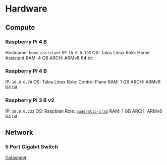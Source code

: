 # Hardware

## Compute



### Raspberry Pi 4 B

Hostname: `home-assistant`
IP: `10.0.0.195`
OS: Talos Linux
Role: Home Assistant
RAM: 4 GB
ARCH: ARMv8 64 bit

### Raspberry Pi 4 B

IP: `10.0.0.70`
OS: Talos Linux
Role: Control Plane
RAM: 1 GB
ARCH: ARMv8 64 bit

### Raspberry Pi 3 B v2

IP: `10.0.0.232`
OS: Raspbian
Role: [`quadratic-crab`](../agents/quadratic-crab)
RAM: 1 GB
ARCH: ARMv8 64 bit

## Network

### 5 Port Gigabit Switch

[Datasheet](https://www.alliedtelesis.com/sites/default/files/documents/datasheets/ati-gs910series-ds.pdf)
